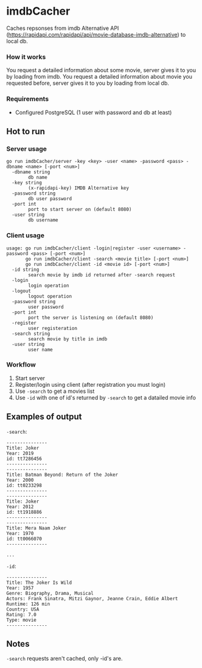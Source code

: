 # imdbCacher
Caches repsonses from imdb Alternative API (https://rapidapi.com/rapidapi/api/movie-database-imdb-alternative) to local db.

### How it works
You request a detailed information about some movie, server gives it to you by loading from imdb.
You request a detailed information about movie you requested before, server gives it to you by loading from local db.

### Requirements
- Configured PostgreSQL (1 user with password and db at least)

## Hot to run

### Server usage
```
go run imdbCacher/server -key <key> -user <name> -password <pass> -dbname <name> [-port <num>]
  -dbname string
    	db name
  -key string
    	(x-rapidapi-key) IMDB Alternative key
  -password string
    	db user password
  -port int
    	port to start server on (default 8080)
  -user string
    	db username

```
### Client usage
```
usage: go run imdbCacher/client -login|register -user <username> -password <pass> [-port <num>]
       go run imdbCacher/client -search <movie title> [-port <num>]
       go run imdbCacher/client -id <movie id> [-port <num>]
  -id string
    	search movie by imdb id returned after -search request
  -login
    	login operation
  -logout
    	logout operation
  -password string
    	user password
  -port int
    	port the server is listening on (default 8080)
  -register
    	user registeration
  -search string
    	search movie by title in imdb
  -user string
    	user name
```

### Workflow
1. Start server
2. Register/login using client (after registration you must login)
3. Use `-search` to get a movies list
4. Use `-id` with one of id's returned by `-search` to get a datailed movie info

## Examples of output
`-search`:
```
---------------
Title: Joker
Year: 2019
id: tt7286456
---------------
---------------
Title: Batman Beyond: Return of the Joker
Year: 2000
id: tt0233298
---------------
---------------
Title: Joker
Year: 2012
id: tt1918886
---------------
---------------
Title: Mera Naam Joker
Year: 1970
id: tt0066070
---------------

...
```
`-id`:
```
---------------
Title: The Joker Is Wild
Year: 1957
Genre: Biography, Drama, Musical
Actors: Frank Sinatra, Mitzi Gaynor, Jeanne Crain, Eddie Albert
Runtime: 126 min
Country: USA
Rating: 7.0
Type: movie
---------------

```

## Notes
`-search` requests aren't cached, only -id's are.
